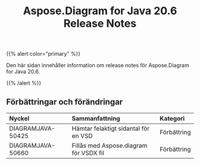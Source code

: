 ﻿---
title: Aspose.Diagram for Java 20.6 Release Notes
type: docs
weight: 20
url: /sv/java/aspose-diagram-for-java-20-6-release-notes/
---
{{% alert color="primary" %}} 

Den här sidan innehåller information om release notes för Aspose.Diagram for Java 20.6.

{{% /alert %}} 
## **Förbättringar och förändringar**

|**Nyckel**|**Sammanfattning**|**Kategori**|
|:- |:- |:- |
|DIAGRAMJAVA-50425|Hämtar felaktigt sidantal för en VSD|Förbättring|
|DIAGRAMJAVA-50660|Fillås med Aspose.diagram för VSDX fil|Förbättring|

